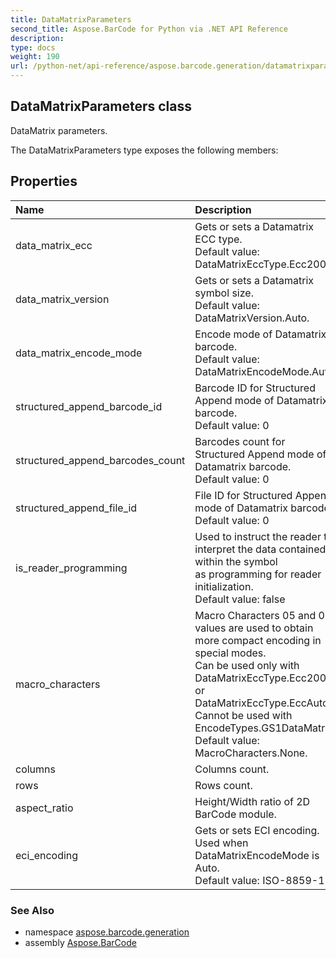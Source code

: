 ```yaml
---
title: DataMatrixParameters
second_title: Aspose.BarCode for Python via .NET API Reference
description: 
type: docs
weight: 190
url: /python-net/api-reference/aspose.barcode.generation/datamatrixparameters/
---
```


## DataMatrixParameters class

DataMatrix parameters.

The DataMatrixParameters type exposes the following members:
## Properties
| Name | Description |
| :- | :- |
|data_matrix_ecc|Gets or sets a Datamatrix ECC type.<br/>            Default value: DataMatrixEccType.Ecc200.|
|data_matrix_version|Gets or sets a Datamatrix symbol size.<br/>            Default value: DataMatrixVersion.Auto.|
|data_matrix_encode_mode|Encode mode of Datamatrix barcode.<br/>            Default value: DataMatrixEncodeMode.Auto.|
|structured_append_barcode_id|Barcode ID for Structured Append mode of Datamatrix barcode.<br/>            Default value: 0|
|structured_append_barcodes_count|Barcodes count for Structured Append mode of Datamatrix barcode.<br/>            Default value: 0|
|structured_append_file_id|File ID for Structured Append mode of Datamatrix barcode.<br/>            Default value: 0|
|is_reader_programming|Used to instruct the reader to interpret the data contained within the symbol<br/>            as programming for reader initialization.<br/>            Default value: false|
|macro_characters|Macro Characters 05 and 06 values are used to obtain more compact encoding in special modes.<br/>            Can be used only with DataMatrixEccType.Ecc200 or DataMatrixEccType.EccAuto.<br/>            Cannot be used with EncodeTypes.GS1DataMatrix<br/>            Default value: MacroCharacters.None.|
|columns|Columns count.|
|rows|Rows count.|
|aspect_ratio|Height/Width ratio of 2D BarCode module.|
|eci_encoding|Gets or sets ECI encoding. Used when DataMatrixEncodeMode is Auto.<br/>            Default value: ISO-8859-1|

### See Also

* namespace [aspose.barcode.generation](/barcode/python-net/api-reference/aspose.barcode.generation/)
* assembly [Aspose.BarCode](/barcode/python-net/api-reference/)

